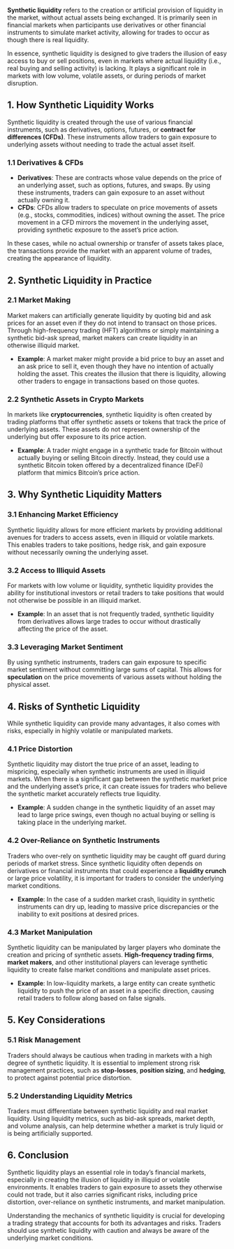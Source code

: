 **Synthetic liquidity** refers to the creation or artificial provision of liquidity in the market, without actual assets being exchanged. It is primarily seen in financial markets when participants use derivatives or other financial instruments to simulate market activity, allowing for trades to occur as though there is real liquidity.

In essence, synthetic liquidity is designed to give traders the illusion of easy access to buy or sell positions, even in markets where actual liquidity (i.e., real buying and selling activity) is lacking. It plays a significant role in markets with low volume, volatile assets, or during periods of market disruption.

## 1. **How Synthetic Liquidity Works**

Synthetic liquidity is created through the use of various financial instruments, such as derivatives, options, futures, or **contract for differences (CFDs)**. These instruments allow traders to gain exposure to underlying assets without needing to trade the actual asset itself.

### 1.1 **Derivatives & CFDs**

- **Derivatives**: These are contracts whose value depends on the price of an underlying asset, such as options, futures, and swaps. By using these instruments, traders can gain exposure to an asset without actually owning it.
- **CFDs**: CFDs allow traders to speculate on price movements of assets (e.g., stocks, commodities, indices) without owning the asset. The price movement in a CFD mirrors the movement in the underlying asset, providing synthetic exposure to the asset’s price action.

In these cases, while no actual ownership or transfer of assets takes place, the transactions provide the market with an apparent volume of trades, creating the appearance of liquidity.

## 2. **Synthetic Liquidity in Practice**

### 2.1 **Market Making**

Market makers can artificially generate liquidity by quoting bid and ask prices for an asset even if they do not intend to transact on those prices. Through high-frequency trading (HFT) algorithms or simply maintaining a synthetic bid-ask spread, market makers can create liquidity in an otherwise illiquid market.

- **Example**: A market maker might provide a bid price to buy an asset and an ask price to sell it, even though they have no intention of actually holding the asset. This creates the illusion that there is liquidity, allowing other traders to engage in transactions based on those quotes.

### 2.2 **Synthetic Assets in Crypto Markets**

In markets like **cryptocurrencies**, synthetic liquidity is often created by trading platforms that offer synthetic assets or tokens that track the price of underlying assets. These assets do not represent ownership of the underlying but offer exposure to its price action.

- **Example**: A trader might engage in a synthetic trade for Bitcoin without actually buying or selling Bitcoin directly. Instead, they could use a synthetic Bitcoin token offered by a decentralized finance (DeFi) platform that mimics Bitcoin’s price action.

## 3. **Why Synthetic Liquidity Matters**

### 3.1 **Enhancing Market Efficiency**

Synthetic liquidity allows for more efficient markets by providing additional avenues for traders to access assets, even in illiquid or volatile markets. This enables traders to take positions, hedge risk, and gain exposure without necessarily owning the underlying asset.

### 3.2 **Access to Illiquid Assets**

For markets with low volume or liquidity, synthetic liquidity provides the ability for institutional investors or retail traders to take positions that would not otherwise be possible in an illiquid market.

- **Example**: In an asset that is not frequently traded, synthetic liquidity from derivatives allows large trades to occur without drastically affecting the price of the asset.

### 3.3 **Leveraging Market Sentiment**

By using synthetic instruments, traders can gain exposure to specific market sentiment without committing large sums of capital. This allows for **speculation** on the price movements of various assets without holding the physical asset.

## 4. **Risks of Synthetic Liquidity**

While synthetic liquidity can provide many advantages, it also comes with risks, especially in highly volatile or manipulated markets.

### 4.1 **Price Distortion**

Synthetic liquidity may distort the true price of an asset, leading to mispricing, especially when synthetic instruments are used in illiquid markets. When there is a significant gap between the synthetic market price and the underlying asset’s price, it can create issues for traders who believe the synthetic market accurately reflects true liquidity.

- **Example**: A sudden change in the synthetic liquidity of an asset may lead to large price swings, even though no actual buying or selling is taking place in the underlying market.

### 4.2 **Over-Reliance on Synthetic Instruments**

Traders who over-rely on synthetic liquidity may be caught off guard during periods of market stress. Since synthetic liquidity often depends on derivatives or financial instruments that could experience a **liquidity crunch** or large price volatility, it is important for traders to consider the underlying market conditions.

- **Example**: In the case of a sudden market crash, liquidity in synthetic instruments can dry up, leading to massive price discrepancies or the inability to exit positions at desired prices.

### 4.3 **Market Manipulation**

Synthetic liquidity can be manipulated by larger players who dominate the creation and pricing of synthetic assets. **High-frequency trading firms**, **market makers**, and other institutional players can leverage synthetic liquidity to create false market conditions and manipulate asset prices.

- **Example**: In low-liquidity markets, a large entity can create synthetic liquidity to push the price of an asset in a specific direction, causing retail traders to follow along based on false signals.

## 5. **Key Considerations**

### 5.1 **Risk Management**

Traders should always be cautious when trading in markets with a high degree of synthetic liquidity. It is essential to implement strong risk management practices, such as **stop-losses**, **position sizing**, and **hedging**, to protect against potential price distortion.

### 5.2 **Understanding Liquidity Metrics**

Traders must differentiate between synthetic liquidity and real market liquidity. Using liquidity metrics, such as bid-ask spreads, market depth, and volume analysis, can help determine whether a market is truly liquid or is being artificially supported.

## 6. **Conclusion**

Synthetic liquidity plays an essential role in today’s financial markets, especially in creating the illusion of liquidity in illiquid or volatile environments. It enables traders to gain exposure to assets they otherwise could not trade, but it also carries significant risks, including price distortion, over-reliance on synthetic instruments, and market manipulation.

Understanding the mechanics of synthetic liquidity is crucial for developing a trading strategy that accounts for both its advantages and risks. Traders should use synthetic liquidity with caution and always be aware of the underlying market conditions.
